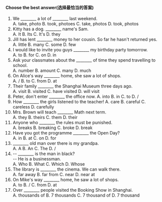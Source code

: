 #### Choose the best answer(选择最恰当的答案)
1. We ________ a lot of ________ last weekend.  
   A. take, photo     B. took, photoes    C. take, photos     D. took, photos
1. Kitty has a dog. ________ name's Sam.  
   A. It              B. Its              C. It's             D. they
1. Jill has lent ________ money to her cousin. So far he hasn't returned yes.  
   A. little          B. many             C. some             D. few
1. I would like to invite you guys ________ my birthday party tomorrow.  
   A. to              B. for              C. on               D. in
1. Ask your classmates about the ________ of time they spend travelling to school.  
   A. number          B. amount           C. many             D. much
1. On Alice's way ________ home, she saw a lot of shops.  
   A. /               B. to               C. from             D. at
1. Their family ________ the Shanghai Museum three days ago.  
   A. visit           B. visited          C. have visited     D. will visit
1. Peter, don't enter ________ the office now.
   A. into            B. in               C. to               D. /
1. How ________ the girls listened to the teacher!
   A. care            B. careful          C. careless         D. carefully
1. Mrs. Brown will teach ________ Math next term.  
   A. they            B. theirs           C. them             D. their
1. Anyone who ________ the rules must be punished.  
   A. breaks          B. breaking         C. broke            D. break
1. Have you got the programme ________ the Open Day?  
   A. in              B. at               C. on               D. for
1. ________ old man over there is my grandpa.  
   A. A               B. An               C. The              D. /
1. -- ________ is the man in black?  
   -- He is a businessman.  
   A. Who             B. What             C. Which            D. Whose
1. The library is ________ the cinema. We can walk there.  
   A. far away        B. far from         C. near             D. near at
1. On Mike's way ________ home, he saw a lot of shops.  
   A. to              B. /                C. from             D. at
1. Over ________ people visited the Booking Show in Shanghai.  
   A. thousands of    B. 7 thousands      C. 7 thousand of    D. 7 thousand
   

